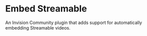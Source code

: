 # Embed Streamable

An Invision Community plugin that adds support for automatically embedding Streamable videos.
